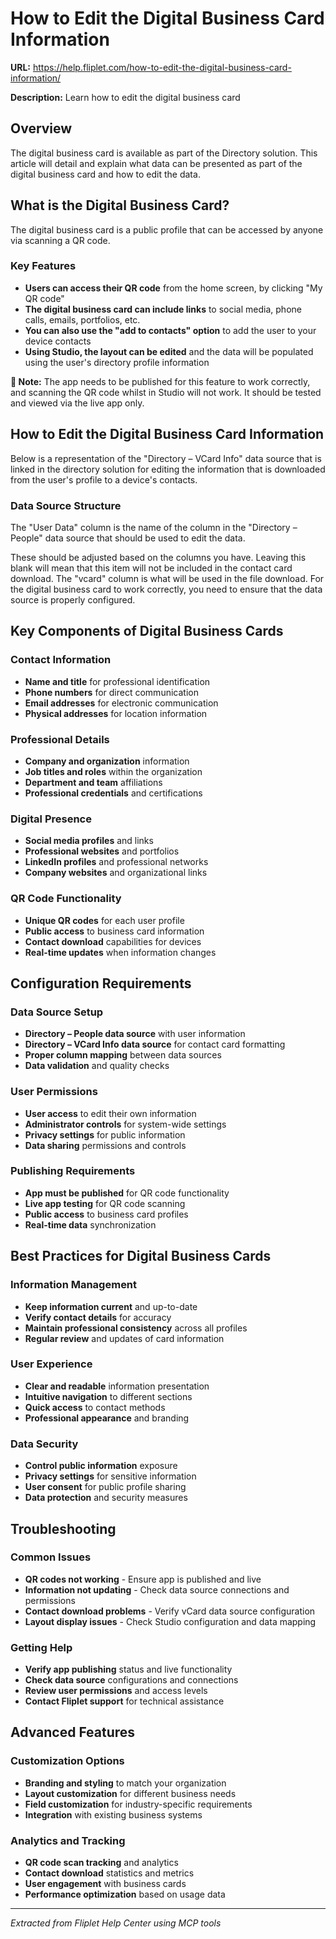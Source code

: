 # How to Edit the Digital Business Card Information

**URL:** https://help.fliplet.com/how-to-edit-the-digital-business-card-information/

**Description:** Learn how to edit the digital business card

## Overview

The digital business card is available as part of the Directory solution. This article will detail and explain what data can be presented as part of the digital business card and how to edit the data.

## What is the Digital Business Card?

The digital business card is a public profile that can be accessed by anyone via scanning a QR code.

### Key Features

- **Users can access their QR code** from the home screen, by clicking "My QR code"
- **The digital business card can include links** to social media, phone calls, emails, portfolios, etc.
- **You can also use the "add to contacts" option** to add the user to your device contacts
- **Using Studio, the layout can be edited** and the data will be populated using the user's directory profile information

**📝 Note:** The app needs to be published for this feature to work correctly, and scanning the QR code whilst in Studio will not work. It should be tested and viewed via the live app only.

## How to Edit the Digital Business Card Information

Below is a representation of the "Directory – VCard Info" data source that is linked in the directory solution for editing the information that is downloaded from the user's profile to a device's contacts.

### Data Source Structure

The "User Data" column is the name of the column in the "Directory – People" data source that should be used to edit the data.

These should be adjusted based on the columns you have. Leaving this blank will mean that this item will not be included in the contact card download. The "vcard" column is what will be used in the file download. For the digital business card to work correctly, you need to ensure that the data source is properly configured.

## Key Components of Digital Business Cards

### Contact Information
- **Name and title** for professional identification
- **Phone numbers** for direct communication
- **Email addresses** for electronic communication
- **Physical addresses** for location information

### Professional Details
- **Company and organization** information
- **Job titles and roles** within the organization
- **Department and team** affiliations
- **Professional credentials** and certifications

### Digital Presence
- **Social media profiles** and links
- **Professional websites** and portfolios
- **LinkedIn profiles** and professional networks
- **Company websites** and organizational links

### QR Code Functionality
- **Unique QR codes** for each user profile
- **Public access** to business card information
- **Contact download** capabilities for devices
- **Real-time updates** when information changes

## Configuration Requirements

### Data Source Setup
- **Directory – People data source** with user information
- **Directory – VCard Info data source** for contact card formatting
- **Proper column mapping** between data sources
- **Data validation** and quality checks

### User Permissions
- **User access** to edit their own information
- **Administrator controls** for system-wide settings
- **Privacy settings** for public information
- **Data sharing** permissions and controls

### Publishing Requirements
- **App must be published** for QR code functionality
- **Live app testing** for QR code scanning
- **Public access** to business card profiles
- **Real-time data** synchronization

## Best Practices for Digital Business Cards

### Information Management
- **Keep information current** and up-to-date
- **Verify contact details** for accuracy
- **Maintain professional consistency** across all profiles
- **Regular review** and updates of card information

### User Experience
- **Clear and readable** information presentation
- **Intuitive navigation** to different sections
- **Quick access** to contact methods
- **Professional appearance** and branding

### Data Security
- **Control public information** exposure
- **Privacy settings** for sensitive information
- **User consent** for public profile sharing
- **Data protection** and security measures

## Troubleshooting

### Common Issues
- **QR codes not working** - Ensure app is published and live
- **Information not updating** - Check data source connections and permissions
- **Contact download problems** - Verify vCard data source configuration
- **Layout display issues** - Check Studio configuration and data mapping

### Getting Help
- **Verify app publishing** status and live functionality
- **Check data source** configurations and connections
- **Review user permissions** and access levels
- **Contact Fliplet support** for technical assistance

## Advanced Features

### Customization Options
- **Branding and styling** to match your organization
- **Layout customization** for different business needs
- **Field customization** for industry-specific requirements
- **Integration** with existing business systems

### Analytics and Tracking
- **QR code scan tracking** and analytics
- **Contact download** statistics and metrics
- **User engagement** with business cards
- **Performance optimization** based on usage data

---

*Extracted from Fliplet Help Center using MCP tools*












